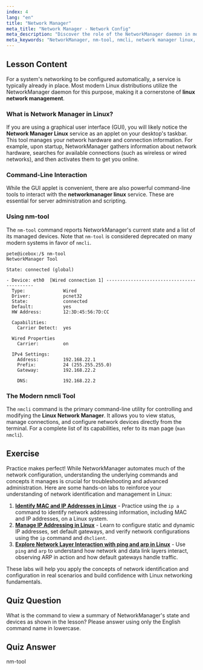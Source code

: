 ```yaml
---
index: 4
lang: "en"
title: "Network Manager"
meta_title: "Network Manager - Network Config"
meta_description: "Discover the role of the NetworkManager daemon in modern Linux network management. Learn how this tool automates network configuration and how to interact with it using nm-tool and the powerful nmcli command-line utility."
meta_keywords: "NetworkManager, nm-tool, nmcli, network manager linux, networkmanager linux, linux network manager, linux network management, network configuration, Linux networking"
---
```


## Lesson Content

For a system's networking to be configured automatically, a service is typically already in place. Most modern Linux distributions utilize the NetworkManager daemon for this purpose, making it a cornerstone of **linux network management**.

### What is Network Manager in Linux?

If you are using a graphical user interface (GUI), you will likely notice the **Network Manager Linux** service as an applet on your desktop's taskbar. This tool manages your network hardware and connection information. For example, upon startup, NetworkManager gathers information about network hardware, searches for available connections (such as wireless or wired networks), and then activates them to get you online.

### Command-Line Interaction

While the GUI applet is convenient, there are also powerful command-line tools to interact with the **networkmanager linux** service. These are essential for server administration and scripting.

### Using nm-tool

The `nm-tool` command reports NetworkManager's current state and a list of its managed devices. Note that `nm-tool` is considered deprecated on many modern systems in favor of `nmcli`.

```plaintext
pete@icebox:/$ nm-tool
NetworkManager Tool

State: connected (global)

- Device: eth0  [Wired connection 1] -------------------------------------------
  Type:              Wired
  Driver:            pcnet32
  State:             connected
  Default:           yes
  HW Address:        12:3D:45:56:7D:CC

  Capabilities:
    Carrier Detect:  yes

  Wired Properties
    Carrier:         on

  IPv4 Settings:
    Address:         192.168.22.1
    Prefix:          24 (255.255.255.0)
    Gateway:         192.168.22.2

    DNS:             192.168.22.2
```

### The Modern nmcli Tool

The `nmcli` command is the primary command-line utility for controlling and modifying the **Linux Network Manager**. It allows you to view status, manage connections, and configure network devices directly from the terminal. For a complete list of its capabilities, refer to its man page (`man nmcli`).

## Exercise

Practice makes perfect! While NetworkManager automates much of the network configuration, understanding the underlying commands and concepts it manages is crucial for troubleshooting and advanced administration. Here are some hands-on labs to reinforce your understanding of network identification and management in Linux:

1. **[Identify MAC and IP Addresses in Linux](https://labex.io/labs/comptia-identify-mac-and-ip-addresses-in-linux-592731)** - Practice using the `ip a` command to identify network addressing information, including MAC and IP addresses, on a Linux system.
2. **[Manage IP Addressing in Linux](https://labex.io/labs/comptia-manage-ip-addressing-in-linux-592736)** - Learn to configure static and dynamic IP addresses, set default gateways, and verify network configurations using the `ip` command and `dhclient`.
3. **[Explore Network Layer Interaction with ping and arp in Linux](https://labex.io/labs/comptia-explore-network-layer-interaction-with-ping-and-arp-in-linux-592746)** - Use `ping` and `arp` to understand how network and data link layers interact, observing ARP in action and how default gateways handle traffic.

These labs will help you apply the concepts of network identification and configuration in real scenarios and build confidence with Linux networking fundamentals.

## Quiz Question

What is the command to view a summary of NetworkManager's state and devices as shown in the lesson? Please answer using only the English command name in lowercase.

## Quiz Answer

nm-tool
